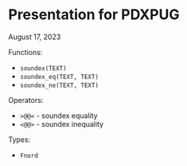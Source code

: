 # Presentation for PDXPUG

August 17, 2023

Functions:

- `soundex(TEXT)`
- `soundex_eq(TEXT, TEXT)`
- `soundex_ne(TEXT, TEXT)`

Operators:

- `>@@<` - soundex equality
- `<@@>` - soundex inequality

Types:

- `Fnord`
